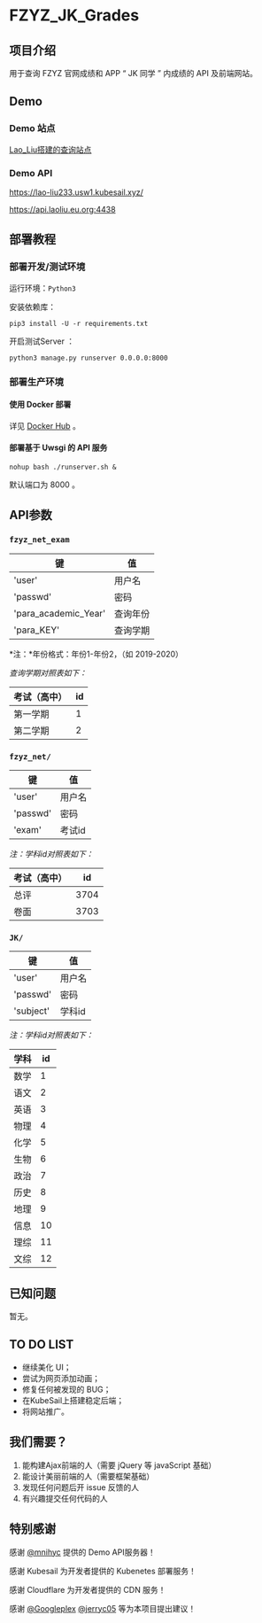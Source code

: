 # FZYZ_JK_Grades

## 项目介绍

用于查询 FZYZ 官网成绩和 APP “ JK 同学 ” 内成绩的 API 及前端网站。

## Demo

### Demo 站点

[Lao_Liu搭建的查询站点](https://grade.laoliu.eu.org)

### Demo API

https://lao-liu233.usw1.kubesail.xyz/

https://api.laoliu.eu.org:4438

## 部署教程

### 部署开发/测试环境

运行环境：`Python3`

安装依赖库：

```shell
pip3 install -U -r requirements.txt
```

开启测试Server ：
```shell
python3 manage.py runserver 0.0.0.0:8000
```

### 部署生产环境

#### 使用 Docker 部署

详见 [Docker Hub](https://hub.docker.com/r/laoliu233/fzyz_jk_grades_api) 。

#### 部署基于 Uwsgi 的 API 服务

`nohup bash ./runserver.sh &`

默认端口为 8000 。

## API参数

### `fzyz_net_exam`
|键       |值     |
|-        |-      |
|'user'   |用户名 |
|'passwd' |密码   |
|'para_academic_Year'|查询年份 |
|'para_KEY'|查询学期 |

*注：*年份格式：年份1-年份2，（如 2019-2020）

*查询学期对照表如下：*


| 考试（高中） | id   |
| ------------ | ---- |
| 第一学期     | 1    |
| 第二学期     | 2    |

### `fzyz_net/`
|键       |值     |
|-        |-      |
|'user'   |用户名 |
|'passwd' |密码   |
|'exam'   |考试id |

*注：学科id对照表如下：*


|考试（高中） |id|
|-            |- |
|总评         |3704|
|卷面         |3703|

### `JK/`

|键         |值     |
|-          |-      |
|'user'     |用户名 |
|'passwd'   |密码   |
|'subject'  |学科id |

*注：学科id对照表如下：*

|学科|id|
|-   |- |
|数学|1 |
|语文|2 |
|英语|3 |
|物理|4 |
|化学|5 |
|生物|6 |
|政治|7 |
|历史|8 |
|地理|9 |
|信息|10|
|理综|11|
|文综|12|

## 已知问题

暂无。

## TO DO LIST

- 继续美化 UI；
- 尝试为网页添加动画；
- 修复任何被发现的 BUG；
- 在KubeSail上搭建稳定后端；
- 将网站推广。

## 我们需要？

1.  能构建Ajax前端的人（需要 jQuery 等 javaScript 基础）
2.  能设计美丽前端的人（需要框架基础）
4.  发现任何问题后开 issue 反馈的人
5.  有兴趣提交任何代码的人

## 特别感谢

感谢 [@mnihyc](https://github.com/mnihyc) 提供的 Demo API服务器！

感谢 Kubesail 为开发者提供的 Kubenetes 部署服务！

感谢 Cloudflare 为开发者提供的 CDN 服务！

感谢 [@Googleplex](https://github.com/y-young) [@jerryc05](https://github.com/jerryc05) 等为本项目提出建议！